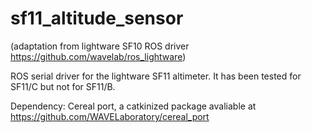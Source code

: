 # sf11_altitude_sensor

(adaptation from lightware SF10 ROS driver https://github.com/wavelab/ros_lightware)

ROS serial driver for the lightware SF11 altimeter.
It has been tested for SF11/C but not for SF11/B. 

Dependency: Cereal port, a catkinized package avaliable at https://github.com/WAVELaboratory/cereal_port
